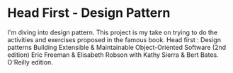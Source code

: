 # Head First - Design Pattern

I'm diving into design pattern.
This project is my take on trying to do the activities and exercises proposed in the famous book.
Head first : Design patterns
Building Extensible & Maintainable Object-Oriented Software (2nd edition)
Eric Freeman & Elisabeth Robson
with Kathy Sierra & Bert Bates.
O'Reilly edition.
